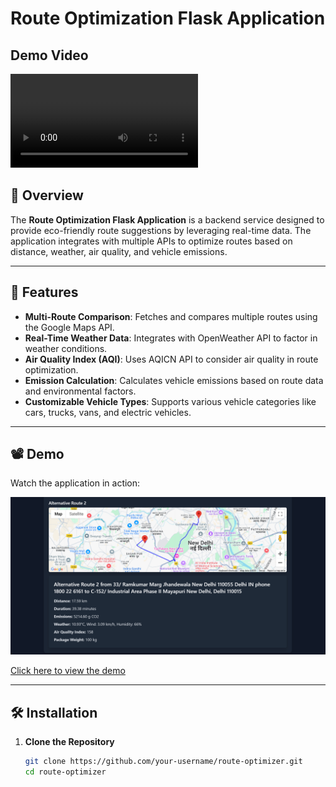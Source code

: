 # Route Optimization Flask Application

## Demo Video
<video src="https://user-images.githubusercontent.com/xxxx/demo.mp4" controls="controls" style="max-width: 100%;"></video>


## 🌟 Overview
The **Route Optimization Flask Application** is a backend service designed to provide eco-friendly route suggestions by leveraging real-time data. The application integrates with multiple APIs to optimize routes based on distance, weather, air quality, and vehicle emissions.

---

## 🚀 Features
- **Multi-Route Comparison**: Fetches and compares multiple routes using the Google Maps API.
- **Real-Time Weather Data**: Integrates with OpenWeather API to factor in weather conditions.
- **Air Quality Index (AQI)**: Uses AQICN API to consider air quality in route optimization.
- **Emission Calculation**: Calculates vehicle emissions based on route data and environmental factors.
- **Customizable Vehicle Types**: Supports various vehicle categories like cars, trucks, vans, and electric vehicles.

---

## 📽️ Demo
Watch the application in action:

![Project Demo](video/preview.png)

[Click here to view the demo](video/demo.mp4) 

---

## 🛠️ Installation

1. **Clone the Repository**
   ```bash
   git clone https://github.com/your-username/route-optimizer.git
   cd route-optimizer
